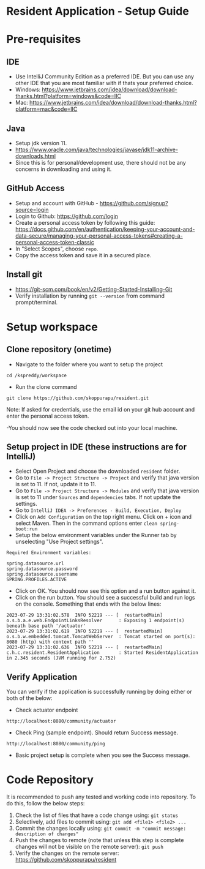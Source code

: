 # Resident Application - Setup Guide

# Pre-requisites
## IDE
- Use IntelliJ Community Edition as a preferred IDE. But you can use any other IDE that you are most familiar with if thats your preferred choice.
 - Windows:
https://www.jetbrains.com/idea/download/download-thanks.html?platform=windows&code=IIC
- Mac: https://www.jetbrains.com/idea/download/download-thanks.html?platform=mac&code=IIC

## Java
- Setup jdk version 11.
- https://www.oracle.com/java/technologies/javase/jdk11-archive-downloads.html
- Since this is for personal/development use, there should not be any concerns in downloading and using it.

## GitHub Access
- Setup and account with GitHub - https://github.com/signup?source=login
- Login to Github: https://github.com/login
- Create a personal access token by following this guide: https://docs.github.com/en/authentication/keeping-your-account-and-data-secure/managing-your-personal-access-tokens#creating-a-personal-access-token-classic
- In "Select Scopes", choose ```repo```.
- Copy the access token and save it in a secured place.

## Install git
- https://git-scm.com/book/en/v2/Getting-Started-Installing-Git
- Verify installation by running ```git --version``` from command prompt/terminal.

# Setup workspace
## Clone repository (onetime)
- Navigate to the folder where you want to setup the project
```shell script
cd /kspreddy/workspace
```
- Run the clone command
```shell script
git clone https://github.com/skoppurapu/resident.git
```
Note: If asked for credentials, use the email id on your git hub account and enter the personal access token.

-You should now see the code checked out into your local machine.

## Setup project in IDE (these instructions are for IntelliJ)
- Select Open Project and choose the downloaded ```resident``` folder.
- Go to ```File -> Project Structure -> Project``` and verify that java version is set to 11. If not, update it to 11.
- Go to ```File -> Project Structure -> Modules``` and verify that java version is set to 11 under ```Sources``` and ```dependencies``` tabs. If not update the settings.
- Go to ```IntelliJ IDEA -> Preferences - Build, Execution, Deploy```
- Click on ```Add Configuration``` on the top right menu. Click on + icon and select Maven. Then in the command options enter ```clean spring-boot:run```
- Setup the below environment variables under the Runner tab by unselecting "Use Project settings". 
```shell script
Required Environment variables:

spring.datasource.url
spring.datasource.password
spring.datasource.username
SPRING.PROFILES.ACTIVE

```
- Click on OK. You should now see this option and a run button against it.
- Click on the run button. You should see a successful build and run logs on the console. Something that ends with the below lines:
```shell script
2023-07-29 13:31:02.578  INFO 52219 --- [  restartedMain] o.s.b.a.e.web.EndpointLinksResolver      : Exposing 1 endpoint(s) beneath base path '/actuator'
2023-07-29 13:31:02.619  INFO 52219 --- [  restartedMain] o.s.b.w.embedded.tomcat.TomcatWebServer  : Tomcat started on port(s): 8080 (http) with context path ''
2023-07-29 13:31:02.636  INFO 52219 --- [  restartedMain] c.h.c.resident.ResidentApplication       : Started ResidentApplication in 2.345 seconds (JVM running for 2.752)
```

## Verify Application
You can verify if the application is successfully running by doing either or both of the below:
 - Check actuator endpoint
 ```
http://localhost:8080/community/actuator
```
- Check Ping (sample endpoint). Should return Success message.
```shell script
http://localhost:8080/community/ping
```
- Basic project setup is complete when you see the Success message.

# Code Repository
It is recommended to push any tested and working code into repository. To do this, follow the below steps:
1. Check the list of files that have a code change using:
```git status```
2. Selectively, add files to commit using:
```git add <file1> <file2> ...```
3. Commit the changes locally using: ```git commit -m "commit message: description of changes"```
4. Push the changes to remote (note that unless this step is complete changes will not be visible on the remote server): ```git push```
5. Verify the changes on the remote server: https://github.com/skoppurapu/resident